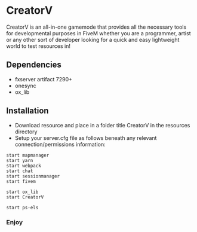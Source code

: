 # CreatorV

CreatorV is an all-in-one gamemode that provides all the necessary tools for developmental purposes 
in FiveM whether you are a programmer, artist or any other sort of developer looking for a quick and easy lightweight world to test resources in!

## Dependencies

- fxserver artifact 7290+
- onesync
- ox_lib

## Installation

- Download resource and place in a folder title CreatorV in the resources directory
- Setup your server.cfg file as follows beneath any relevant connection/permissions information:

```
start mapmanager
start yarn
start webpack
start chat
start sessionmanager
start fivem

start ox_lib
start CreatorV

start ps-els
```

### Enjoy

